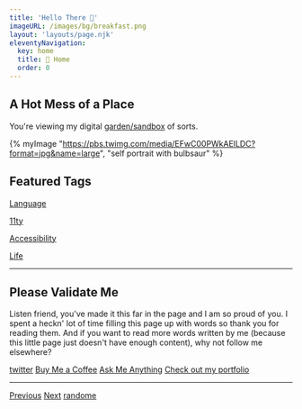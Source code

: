```yaml
---
title: 'Hello There 👋'
imageURL: /images/bg/breakfast.png
layout: 'layouts/page.njk'
eleventyNavigation:
  key: home
  title: 🐀 Home
  order: 0
---
```


## A Hot Mess of a Place

You're viewing my digital [garden/sandbox](https://maggieappleton.com/garden-history) of sorts.

{% myImage "https://pbs.twimg.com/media/EFwC00PWkAElLDC?format=jpg&name=large", "self portrait with bulbsaur" %}

## Featured Tags

<div class="grid grid-cols-1 gap-8 md:grid-cols-2">
  <a class="border-none" href="/tag/languages/">
  <div class="rounded-lg shadow-md" style="background-image: url('https://mdbcdn.b-cdn.net/img/new/slides/146.webp');background-size: cover;">
  <div class="rounded-lg overlay hover:bg-purple-600 transition-shadow hover:shadow-2xl text-center text-white p-8 text-3xl"><p>Language</p></div>
 </div>
  </a>

   <a class="border-hidden" href="/tag/11ty/">
     <div class="rounded-lg shadow-md" style="background-image: url('https://images.unsplash.com/photo-1581276879432-15e50529f34b?ixlib=rb-4.0.3&ixid=MnwxMjA3fDB8MHxwaG90by1wYWdlfHx8fGVufDB8fHx8&auto=format&fit=crop&w=1170&q=80'); background-size: cover;">
  <div class="rounded-lg hover:bg-purple-600 overlay transition-shadow hover:shadow-2xl text-center text-white p-8 text-3xl"><p>11ty</p></div>
 </div>
  </a>

   <a class="border-none" href="/tag/accessibility/">
       <div class="rounded-lg shadow-md" style="background-image: url('https://images.unsplash.com/photo-1645008404465-82d16e726baf?ixlib=rb-4.0.3&ixid=MnwxMjA3fDB8MHxwaG90by1wYWdlfHx8fGVufDB8fHx8&auto=format&fit=crop&w=1171&q=80'); background-size: cover;">
  <div class="rounded-lg hover:bg-purple-600 overlay transition-shadow hover:shadow-2xl text-center p-8 text-white text-3xl"><p>Accessibility</p></div>
  </div>
  </a>

   <a class="border-none" href="/tag/life/">
         <div class="rounded-lg shadow-md" style="background-image: url('https://images.unsplash.com/photo-1519052537078-e6302a4968d4?ixlib=rb-4.0.3&ixid=MnwxMjA3fDB8MHxwaG90by1wYWdlfHx8fGVufDB8fHx8&auto=format&fit=crop&w=1170&q=80'); background-size: cover;">
  <div class="rounded-lg hover:bg-purple-600 overlay transition-shadow hover:shadow-2xl text-center p-8 text-3xl text-white"><p>Life</p></div>
  </div>
  </a>
</div>

________________

## Please Validate Me

Listen friend, you've made it this far in the page and I am so proud of you. I spent a heckn' lot of time filling this page up with words so thank you for reading them. And if you want to read more words written by me (because this little page just doesn't have enough content), why not follow me elsewhere?

[twitter](https://twitter.com/smolcodes) [Buy Me a Coffee](https://ko-fi.com/softthemes) [Ask Me Anything](https://rep.ly/smolcodes) [Check out my portfolio](https://smolcodes.netlify.app/) 
________

[Previous](https://dg-webring.netlify.app/prev) [Next](https://dg-webring.netlify.app/next) [randome](https://dg-webring.netlify.app/random)
